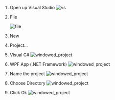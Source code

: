 1) Open up Visual Studio
![vs](https://github.com/ravenleeblack/Illeshian-Ide/assets/76606152/b6de6000-eb7c-4115-84e9-35505189582d)

2) File
   
   ![file](https://github.com/ravenleeblack/Illeshian-Ide/assets/76606152/fa7258aa-a4c9-4f63-8cad-c57d211dbdef)

3) New
4) Project...
   
5) Visual C#
![windowed_project](https://github.com/ravenleeblack/Illeshian-Ide/assets/76606152/0f432ebc-6e58-4355-bfe3-b0e47c0b39df)


6) WPF App (.NET Framework)
![windowed_project](https://github.com/ravenleeblack/Illeshian-Ide/assets/76606152/9c3514bf-e114-48a9-9b83-111b80842f9c)


7) Name the project
![windowed_project](https://github.com/ravenleeblack/Illeshian-Ide/assets/76606152/9e3c7ee3-3081-4637-9f50-93997ed2998e)


8) Choose Directory
![windowed_project](https://github.com/ravenleeblack/Illeshian-Ide/assets/76606152/38ba900e-049b-41c7-bd4f-bbcde589b9b1)


9) Click Ok
![windowed_project](https://github.com/ravenleeblack/Illeshian-Ide/assets/76606152/dcc5516d-835e-4890-a3be-26678e136fdc)

